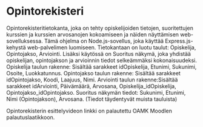 # Opintorekisteri
Opintorekisteritietokanta, joka on tehty opiskelijoiden tietojen, suoritettujen kurssien ja kurssien arvosanojen kokoamiseen ja näiden näyttämisen web-sovelluksessa. Tämä ohjelma on Node.js-sovellus, joka käyttää Express.js-kehystä web-palvelimen luomiseen. Tietokantaan on luotu taulut: Opiskelija, Opintojakso, Arviointi. Lisäksi käytössä on Suoritus näkymä, joka yhdistää opiskelijan, opintojakson ja arvioinnin tiedot selkeämmäksi kokonaisuudeksi. 
Opiskelija taulun rakenne: Sisältää sarakkeet idOpiskelija, Etunimi, Sukunimi, Osoite, Luokkatunnus. 
Opintojakso taulun rakenne: Sisältää sarakkeet idOpintojakso, Koodi, Laajuus, Nimi. 
Arviointi taulun rakenne:Sisältää sarakkeet idArviointi, Päivämäärä, Arvosana, Opiskelija_idOpiskelija, Opintojakso_idOpintojakso.
Suoritus näkymän tiedot: Sukunimi, Etunimi, Nimi (Opintojakson), Arvosana. (Tiedot täydentyvät muista tauluista)

Opintorekisterin esittelyvideon linkki on palautettu OAMK Moodlen palautuslaatikkoon.
